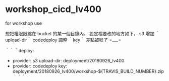 # workshop_cicd_lv400
for workshop use

想把權限限縮在 bucket 的某一個目錄內，
設定檔要改的地方如下，
s3 增加 ｀upload-dir｀
codedeploy 調整 ｀key｀
差點被唬了 =___=

｀｀｀deploy:
- provider: s3
  upload-dir: deployment/20180926_lv400
- provider: codedeploy
  key: deployment/20180926_lv400/workshop-${TRAVIS_BUILD_NUMBER}.zip｀｀｀

